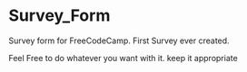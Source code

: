 # Survey_Form
Survey form for FreeCodeCamp. First Survey ever created. 

Feel Free to do whatever you want with it. keep it appropriate 
